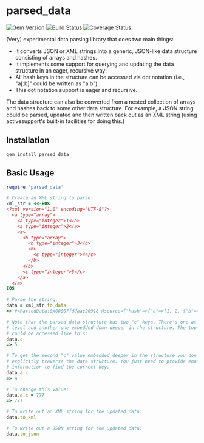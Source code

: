 # parsed_data
[![Gem Version](https://badge.fury.io/rb/insite.svg)](https://rubygems.org/gems/parsed_data)
[![Build Status](https://circleci.com/gh/jfitisoff/insite.svg?style=shield)](https://circleci.com/gh/jfitisoff/parsed_data)
[![Coverage Status](https://coveralls.io/repos/github/jfitisoff/parsed_data/badge.svg?branch=master)](https://coveralls.io/github/jfitisoff/parsed_data?branch=master)

(Very) experimental data parsing library that does two main things:
 * It converts JSON or XML strings into a generic, JSON-like data structure consisting of arrays and hashes.
 * It implements some support for querying and updating the data structure in an eager, recursive way:
  * All hash keys in the structure can be accessed via dot notation (i.e., "a[:b]" could be written as "a.b")
  * This dot notation support is eager and recursive.

The data structure can also be converted from a nested collection of arrays and hashes back to some other data structure. For example, a JSON string could be parsed, updated and then written back out as an XML string (using activesupport's built-in facilities for doing this.)

## Installation

```
gem install parsed_data
```

## Basic Usage
```ruby
require 'parsed_data'

# Create an XML string to parse:
xml_str = <<-EOS
<?xml version="1.0" encoding="UTF-8"?>
  <a type="array">
    <a type="integer">1</a>
    <a type="integer">2</a>
    <a>
      <b type="array">
        <b type="integer">3</b>
        <b>
          <c type="integer">4</c>
        </b>
      </b>
      <c type="integer">5</c>
    </a>
  </a>
EOS

# Parse the string.
data = xml_str.to_data
=> #<ParsedData:0x00007fddaac20918 @source={"hash"=>{"a"=>[1, 2, {"b"=>[3, {"c"=>4}], "c"=>5}]}}

# Note that the parsed data structure has two "c" keys. There's one at the top
# level and another one embedded down deeper in the structure. The top-level value
# could be accessed like this:
data.c
=> 5

# To get the second "c" value embedded deeper in the structure you don't need to
# explicitly traverse the data structure. You just need to provide enough
# information to find the correct key.
data.a.c
=> 4

# To change this value:
data.a.c = 777
=> 777

# To write out an XML string for the updated data:
data.to_xml

# To write out a JSON string for the updated data:
data.to_json
```
